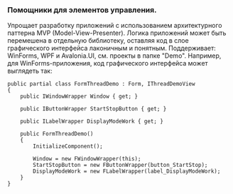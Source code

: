 ### Помощники для элементов управления. 

Упрощает разработку приложений с использованием архитектурного паттерна MVP (Model-View-Presenter). 
Логика приложений может быть перемешена в отдельную библиотеку, оставляя код в слое графического интерфейса
лаконичным и понятным. Поддерживает: WinForms, WPF и Avalonia.UI, см. проекты в папке "Demo".
Например, для WinForms-приложения, код графического интерфейса может выглядеть так:

``````
public partial class FormThreadDemo : Form, IThreadDemoView
{        
    public IWindowWrapper Window { get; }
    
    public IButtonWrapper StartStopButton { get; }
    
    public ILabelWrapper DisplayModeWork { get; }       
        
    public FormThreadDemo()
    {
        InitializeComponent();
            
        Window = new FWindowWrapper(this);
        StartStopButton = new FButtonWrapper(button_StartStop);
        DisplayModeWork = new FLabelWrapper(label_DisplayModeWork);
    }
}
``````
